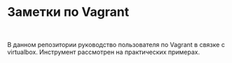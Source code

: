 <h1>Заметки по Vagrant</h1>
<br>
<p>
В данном репозитории руководство пользователя по Vagrant в связке с virtualbox.
Инструмент рассмотрен на практических примерах.
</p>
